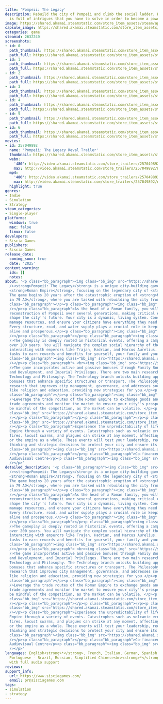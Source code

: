 ```yaml
---
title: 'Pompeii: The Legacy'
description: Rebuild the city of Pompeii and climb the social ladder. Roman society
  is full of intrigues that you have to solve in order to become a powerful ruler.
image: https://shared.akamai.steamstatic.com/store_item_assets/steam/apps/2632240/header.jpg?t=1732632222
capsule_image: https://shared.akamai.steamstatic.com/store_item_assets/steam/apps/2632240/f1e25d78bed9440f13e38c24a638a3971c894912/capsule_231x87.jpg?t=1732632222
categories: game
steamid: 2632240
screenshots:
- id: 0
  path_thumbnail: https://shared.akamai.steamstatic.com/store_item_assets/steam/apps/2632240/ss_5d9be729e8512f1b4df32dfc4fd77aaa070492f1.600x338.jpg?t=1732632222
  path_full: https://shared.akamai.steamstatic.com/store_item_assets/steam/apps/2632240/ss_5d9be729e8512f1b4df32dfc4fd77aaa070492f1.1920x1080.jpg?t=1732632222
- id: 1
  path_thumbnail: https://shared.akamai.steamstatic.com/store_item_assets/steam/apps/2632240/ss_cf4044ccb544fa4bfc0b51fde71c34ed234d367e.600x338.jpg?t=1732632222
  path_full: https://shared.akamai.steamstatic.com/store_item_assets/steam/apps/2632240/ss_cf4044ccb544fa4bfc0b51fde71c34ed234d367e.1920x1080.jpg?t=1732632222
- id: 2
  path_thumbnail: https://shared.akamai.steamstatic.com/store_item_assets/steam/apps/2632240/ss_832190723c008de66d259dbb232d2daef2185703.600x338.jpg?t=1732632222
  path_full: https://shared.akamai.steamstatic.com/store_item_assets/steam/apps/2632240/ss_832190723c008de66d259dbb232d2daef2185703.1920x1080.jpg?t=1732632222
- id: 3
  path_thumbnail: https://shared.akamai.steamstatic.com/store_item_assets/steam/apps/2632240/ss_0dc75fb82abe5255e1a9e060092bdf883421121c.600x338.jpg?t=1732632222
  path_full: https://shared.akamai.steamstatic.com/store_item_assets/steam/apps/2632240/ss_0dc75fb82abe5255e1a9e060092bdf883421121c.1920x1080.jpg?t=1732632222
- id: 4
  path_thumbnail: https://shared.akamai.steamstatic.com/store_item_assets/steam/apps/2632240/ss_bc9203176156d166d35e7b8b72b579a21121a0a0.600x338.jpg?t=1732632222
  path_full: https://shared.akamai.steamstatic.com/store_item_assets/steam/apps/2632240/ss_bc9203176156d166d35e7b8b72b579a21121a0a0.1920x1080.jpg?t=1732632222
- id: 5
  path_thumbnail: https://shared.akamai.steamstatic.com/store_item_assets/steam/apps/2632240/ss_82c8a524b6b1e21c4640b2a44584d5b30912e3f2.600x338.jpg?t=1732632222
  path_full: https://shared.akamai.steamstatic.com/store_item_assets/steam/apps/2632240/ss_82c8a524b6b1e21c4640b2a44584d5b30912e3f2.1920x1080.jpg?t=1732632222
- id: 6
  path_thumbnail: https://shared.akamai.steamstatic.com/store_item_assets/steam/apps/2632240/ss_64843ce9090d697fef34b99f8d96c5a4ccba6976.600x338.jpg?t=1732632222
  path_full: https://shared.akamai.steamstatic.com/store_item_assets/steam/apps/2632240/ss_64843ce9090d697fef34b99f8d96c5a4ccba6976.1920x1080.jpg?t=1732632222
movies:
- id: 257049892
  name: 'Pompeii: The Legacy Reval Trailer'
  thumbnail: https://shared.akamai.steamstatic.com/store_item_assets/steam/apps/257049892/movie.293x165.jpg?t=1725259819
  webm:
    '480': http://video.akamai.steamstatic.com/store_trailers/257049892/movie480_vp9.webm?t=1725259819
    max: http://video.akamai.steamstatic.com/store_trailers/257049892/movie_max_vp9.webm?t=1725259819
  mp4:
    '480': http://video.akamai.steamstatic.com/store_trailers/257049892/movie480.mp4?t=1725259819
    max: http://video.akamai.steamstatic.com/store_trailers/257049892/movie_max.mp4?t=1725259819
  highlight: true
genres:
- Indie
- Simulation
- Strategy
steam_categories:
- Single-player
platforms:
  windows: true
  mac: false
  linux: false
developers:
- Siscia Games
publishers:
- Siscia Games
release_date:
  coming_soon: true
  date: '2025'
content_warning:
  ids: []
  notes:
about: '<p class="bb_paragraph"><img class="bb_img" src="https://shared.akamai.steamstatic.com/store_item_assets/steam/apps/2632240/extras/AboutGame_Logo_EN.png?t=1732632222"
  /><strong>Pompeii: The Legacy</strong> is a unique city-building game set in the
  <strong>Roman Empire</strong>, focusing on the legendary city of <strong>Pompeii</strong>.
  The game begins 20 years after the catastrophic eruption of <strong>Mount Vesuvius
  in 79 AD</strong>, where you are tasked with rebuilding the city from the ashes.</p><p
  class="bb_paragraph"></p><p class="bb_paragraph"><img class="bb_img" src="https://shared.akamai.steamstatic.com/store_item_assets/steam/apps/2632240/extras/AboutGame_City_EN.png?t=1732632222"
  /></p><p class="bb_paragraph">As the head of a Roman family, you will oversee the
  reconstruction of Pompeii over several generations, making critical decisions that
  shape the city''s future. Your city is a dynamic, living system. Construct buildings,
  manage resources, and ensure your citizens have everything they need to thrive.
  Every structure, road, and water supply plays a crucial role in keeping the city
  alive and prosperous.</p><p class="bb_paragraph"><img class="bb_img" src="https://shared.akamai.steamstatic.com/store_item_assets/steam/apps/2632240/extras/AboutGame_City_Gif.gif?t=1732632222"
  /></p><p class="bb_paragraph"></p><p class="bb_paragraph"><img class="bb_img" src="https://shared.akamai.steamstatic.com/store_item_assets/steam/apps/2632240/extras/AboutGame_History_EN.png?t=1732632222"
  />The gameplay is deeply rooted in historical events, offering a campaign that spans
  over 200 years. You will navigate the complex social hierarchy of the Roman Empire,
  interacting with emperors like Trajan, Hadrian, and Marcus Aurelius. Complete their
  tasks to earn rewards and benefits for yourself, your family and your city.</p><p
  class="bb_paragraph"><img class="bb_img" src="https://shared.akamai.steamstatic.com/store_item_assets/steam/apps/2632240/extras/AboutGame_History_Gif.gif?t=1732632222"
  /></p><p class="bb_paragraph"> <br><img class="bb_img" src="https://shared.akamai.steamstatic.com/store_item_assets/steam/apps/2632240/extras/AboutGame_Research_EN.png?t=1732632222"
  />The game incorporates active and passive bonuses through Family Bonuses, Research
  and Development, and Imperial Privileges. There are two main research branches:
  Technology and Philosophy. The Technology branch unlocks building upgrades and passive
  bonuses that enhance specific structures or transport. The Philosophy branch offers
  research that improves city management, governance, and addresses social issues
  like religion and education, providing new strategies for you.</p><p class="bb_paragraph"></p><p
  class="bb_paragraph"></p><p class="bb_paragraph"><img class="bb_img" src="https://shared.akamai.steamstatic.com/store_item_assets/steam/apps/2632240/extras/AboutGame_Trade_EN.png?t=1732632222"
  />Leverage the trade routes of the Roman Empire to exchange goods and wealth. Establish
  trade agreements and monitor the market to ensure your city''s prosperity. Always
  be mindful of the competition, as the market can be volatile. </p><p class="bb_paragraph"><img
  class="bb_img" src="https://shared.akamai.steamstatic.com/store_item_assets/steam/apps/2632240/extras/AboutGame_Trade_Gif.gif?t=1732632222"
  /></p><p class="bb_paragraph"></p><p class="bb_paragraph"></p><p class="bb_paragraph"><img
  class="bb_img" src="https://shared.akamai.steamstatic.com/store_item_assets/steam/apps/2632240/extras/AboutGame_Events_EN.png?t=1732632222"
  /></p><p class="bb_paragraph">Experience the unpredictability of life in the Roman
  Empire through a variety of events. Catastrophes such as volcanic eruptions, earthquakes,
  fires, locust swarms, and plagues can strike at any moment, affecting your city
  or the empire as a whole. These events will test your leadership, requiring quick
  thinking and strategic decisions to protect your city and ensure its survival.</p><p
  class="bb_paragraph"><img class="bb_img" src="https://shared.akamai.steamstatic.com/store_item_assets/steam/apps/2632240/extras/AboutGame_Events_Gif.gif?t=1732632222"
  /></p><p class="bb_paragraph"></p><p class="bb_paragraph">Co-financed by the Croatian
  Audiovisual Centre</p><p class="bb_paragraph"><img class="bb_img" src="https://shared.akamai.steamstatic.com/store_item_assets/steam/apps/2632240/extras/Croatian_Audiovisual_Centre_logo.png?t=1732632222"
  /></p>'
detailed_description: '<p class="bb_paragraph"><img class="bb_img" src="https://shared.akamai.steamstatic.com/store_item_assets/steam/apps/2632240/extras/AboutGame_Logo_EN.png?t=1732632222"
  /><strong>Pompeii: The Legacy</strong> is a unique city-building game set in the
  <strong>Roman Empire</strong>, focusing on the legendary city of <strong>Pompeii</strong>.
  The game begins 20 years after the catastrophic eruption of <strong>Mount Vesuvius
  in 79 AD</strong>, where you are tasked with rebuilding the city from the ashes.</p><p
  class="bb_paragraph"></p><p class="bb_paragraph"><img class="bb_img" src="https://shared.akamai.steamstatic.com/store_item_assets/steam/apps/2632240/extras/AboutGame_City_EN.png?t=1732632222"
  /></p><p class="bb_paragraph">As the head of a Roman family, you will oversee the
  reconstruction of Pompeii over several generations, making critical decisions that
  shape the city''s future. Your city is a dynamic, living system. Construct buildings,
  manage resources, and ensure your citizens have everything they need to thrive.
  Every structure, road, and water supply plays a crucial role in keeping the city
  alive and prosperous.</p><p class="bb_paragraph"><img class="bb_img" src="https://shared.akamai.steamstatic.com/store_item_assets/steam/apps/2632240/extras/AboutGame_City_Gif.gif?t=1732632222"
  /></p><p class="bb_paragraph"></p><p class="bb_paragraph"><img class="bb_img" src="https://shared.akamai.steamstatic.com/store_item_assets/steam/apps/2632240/extras/AboutGame_History_EN.png?t=1732632222"
  />The gameplay is deeply rooted in historical events, offering a campaign that spans
  over 200 years. You will navigate the complex social hierarchy of the Roman Empire,
  interacting with emperors like Trajan, Hadrian, and Marcus Aurelius. Complete their
  tasks to earn rewards and benefits for yourself, your family and your city.</p><p
  class="bb_paragraph"><img class="bb_img" src="https://shared.akamai.steamstatic.com/store_item_assets/steam/apps/2632240/extras/AboutGame_History_Gif.gif?t=1732632222"
  /></p><p class="bb_paragraph"> <br><img class="bb_img" src="https://shared.akamai.steamstatic.com/store_item_assets/steam/apps/2632240/extras/AboutGame_Research_EN.png?t=1732632222"
  />The game incorporates active and passive bonuses through Family Bonuses, Research
  and Development, and Imperial Privileges. There are two main research branches:
  Technology and Philosophy. The Technology branch unlocks building upgrades and passive
  bonuses that enhance specific structures or transport. The Philosophy branch offers
  research that improves city management, governance, and addresses social issues
  like religion and education, providing new strategies for you.</p><p class="bb_paragraph"></p><p
  class="bb_paragraph"></p><p class="bb_paragraph"><img class="bb_img" src="https://shared.akamai.steamstatic.com/store_item_assets/steam/apps/2632240/extras/AboutGame_Trade_EN.png?t=1732632222"
  />Leverage the trade routes of the Roman Empire to exchange goods and wealth. Establish
  trade agreements and monitor the market to ensure your city''s prosperity. Always
  be mindful of the competition, as the market can be volatile. </p><p class="bb_paragraph"><img
  class="bb_img" src="https://shared.akamai.steamstatic.com/store_item_assets/steam/apps/2632240/extras/AboutGame_Trade_Gif.gif?t=1732632222"
  /></p><p class="bb_paragraph"></p><p class="bb_paragraph"></p><p class="bb_paragraph"><img
  class="bb_img" src="https://shared.akamai.steamstatic.com/store_item_assets/steam/apps/2632240/extras/AboutGame_Events_EN.png?t=1732632222"
  /></p><p class="bb_paragraph">Experience the unpredictability of life in the Roman
  Empire through a variety of events. Catastrophes such as volcanic eruptions, earthquakes,
  fires, locust swarms, and plagues can strike at any moment, affecting your city
  or the empire as a whole. These events will test your leadership, requiring quick
  thinking and strategic decisions to protect your city and ensure its survival.</p><p
  class="bb_paragraph"><img class="bb_img" src="https://shared.akamai.steamstatic.com/store_item_assets/steam/apps/2632240/extras/AboutGame_Events_Gif.gif?t=1732632222"
  /></p><p class="bb_paragraph"></p><p class="bb_paragraph">Co-financed by the Croatian
  Audiovisual Centre</p><p class="bb_paragraph"><img class="bb_img" src="https://shared.akamai.steamstatic.com/store_item_assets/steam/apps/2632240/extras/Croatian_Audiovisual_Centre_logo.png?t=1732632222"
  /></p>'
languages: English<strong>*</strong>, French, Italian, German, Spanish - Spain, Japanese,
  Portuguese - Brazil, Russian, Simplified Chinese<br><strong>*</strong>languages
  with full audio support
reviews:
support_info:
  url: https://www.sisciagames.com/
  email: pr@sisciagames.com
tags:
- simulation
- strategy
---
```



